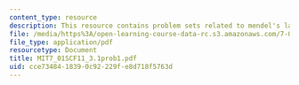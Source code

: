 ```yaml
---
content_type: resource
description: This resource contains problem sets related to mendel's laws.
file: /media/https%3A/open-learning-course-data-rc.s3.amazonaws.com/7-01sc-fundamentals-of-biology-fall-2011/cce7348418390c92229fe8d718f5763d_MIT7_01SCF11_3.1prob1.pdf
file_type: application/pdf
resourcetype: Document
title: MIT7_01SCF11_3.1prob1.pdf
uid: cce73484-1839-0c92-229f-e8d718f5763d
---
```

